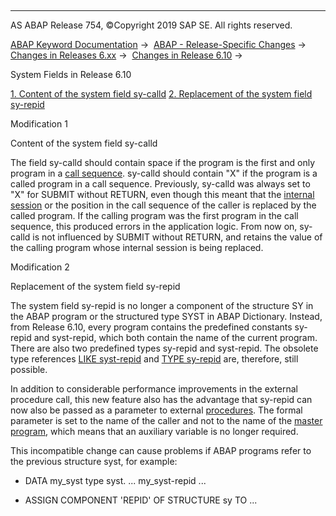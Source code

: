   

* * *

AS ABAP Release 754, ©Copyright 2019 SAP SE. All rights reserved.

[ABAP Keyword Documentation](javascript:call_link\('abenabap.htm'\)) →  [ABAP - Release-Specific Changes](javascript:call_link\('abennews.htm'\)) →  [Changes in Releases 6.xx](javascript:call_link\('abennews-6.htm'\)) →  [Changes in Release 6.10](javascript:call_link\('abennews-610.htm'\)) → 

System Fields in Release 6.10

[1\. Content of the system field sy-calld](#!ABAP_MODIFICATION_1@1@)
[
2\. Replacement of the system field sy-repid](#!ABAP_MODIFICATION_2@2@)

Modification 1

Content of the system field sy-calld

The field sy-calld should contain space if the program is the first and only program in a [call sequence](javascript:call_link\('abencall_sequence_glosry.htm'\) "Glossary Entry"). sy-calld should contain "X" if the program is a called program in a call sequence. Previously, sy-calld was always set to "X" for SUBMIT without RETURN, even though this meant that the [internal session](javascript:call_link\('abeninternal_session_glosry.htm'\) "Glossary Entry") or the position in the call sequence of the caller is replaced by the called program. If the calling program was the first program in the call sequence, this produced errors in the application logic. From now on, sy-calld is not influenced by SUBMIT without RETURN, and retains the value of the calling program whose internal session is being replaced.

Modification 2

Replacement of the system field sy-repid

The system field sy-repid is no longer a component of the structure SY in the ABAP program or the structured type SYST in ABAP Dictionary. Instead, from Release 6.10, every program contains the predefined constants sy-repid and syst-repid, which both contain the name of the current program. There are also two predefined types sy-repid and syst-repid. The obsolete type references [LIKE syst-repid](javascript:call_link\('abapdata_simple.htm'\)) and [TYPE sy-repid](javascript:call_link\('abaptypes_simple.htm'\)) are, therefore, still possible.

In addition to considerable performance improvements in the external procedure call, this new feature also has the advantage that sy-repid can now also be passed as a parameter to external [procedures](javascript:call_link\('abenprocedure_glosry.htm'\) "Glossary Entry"). The formal parameter is set to the name of the caller and not to the name of the [master program](javascript:call_link\('abenframe_program_glosry.htm'\) "Glossary Entry"), which means that an auxiliary variable is no longer required.

This incompatible change can cause problems if ABAP programs refer to the previous structure syst, for example:

-   DATA my\_syst type syst.
    ... my\_syst-repid ...
    
-   ASSIGN COMPONENT 'REPID' OF STRUCTURE sy TO ...